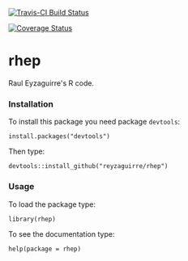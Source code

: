 [![Travis-CI Build Status](https://travis-ci.org/reyzaguirre/rhep.png?branch=master)](https://travis-ci.org/reyzaguirre/rhep)

[![Coverage Status](https://img.shields.io/coveralls/reyzaguirre/rhep.svg)](https://coveralls.io/r/reyzaguirre/rhep?branch=master)

rhep
====

Raul Eyzaguirre's R code.

### Installation

To install this package you need package `devtools`:

```{r eval=F}
install.packages("devtools")
```

Then type:

```{r eval=F}
devtools::install_github("reyzaguirre/rhep")
```

### Usage

To load the package type:

```{r eval=F}
library(rhep)
```

To see the documentation type:

```{r eval=F}
help(package = rhep)
```
